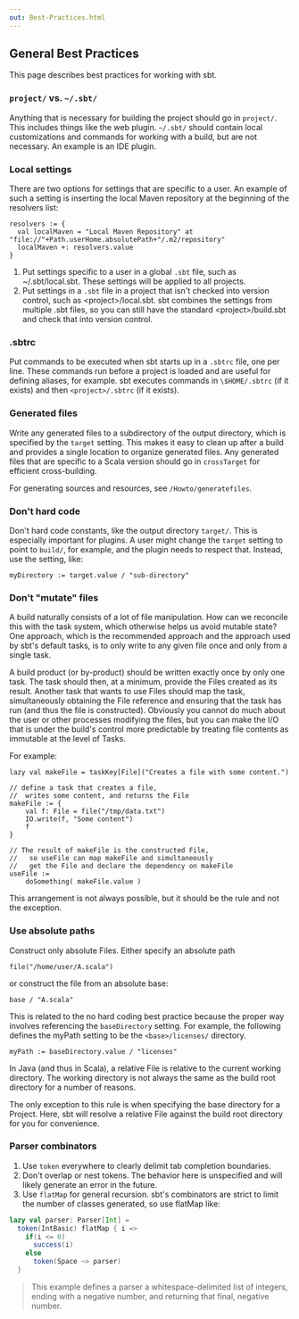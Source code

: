 ```yaml
---
out: Best-Practices.html
---
```


General Best Practices
----------------------

This page describes best practices for working with sbt.

### `project/` vs. `~/.sbt/`

Anything that is necessary for building the project should go in
`project/`. This includes things like the web plugin. `~/.sbt/` should
contain local customizations and commands for working with a build, but
are not necessary. An example is an IDE plugin.

### Local settings

There are two options for settings that are specific to a user. An
example of such a setting is inserting the local Maven repository at the
beginning of the resolvers list:

    resolvers := {
      val localMaven = "Local Maven Repository" at "file://"+Path.userHome.absolutePath+"/.m2/repository"
      localMaven +: resolvers.value
    }

1.  Put settings specific to a user in a global `.sbt` file, such as
    \~/.sbt/local.sbt. These settings will be applied to all projects.
2.  Put settings in a `.sbt` file in a project that isn't checked into
    version control, such as \<project>/local.sbt. sbt combines the
    settings from multiple .sbt files, so you can still have the
    standard \<project>/build.sbt and check that into version control.

### .sbtrc

Put commands to be executed when sbt starts up in a `.sbtrc` file, one
per line. These commands run before a project is loaded and are useful
for defining aliases, for example. sbt executes commands in
`\$HOME/.sbtrc` (if it exists) and then `<project>/.sbtrc` (if it
exists).

### Generated files

Write any generated files to a subdirectory of the output directory,
which is specified by the `target` setting. This makes it easy to clean
up after a build and provides a single location to organize generated
files. Any generated files that are specific to a Scala version should
go in `crossTarget` for efficient cross-building.

For generating sources and resources, see `/Howto/generatefiles`.

### Don't hard code

Don't hard code constants, like the output directory `target/`. This is
especially important for plugins. A user might change the `target`
setting to point to `build/`, for example, and the plugin needs to
respect that. Instead, use the setting, like:

    myDirectory := target.value / "sub-directory"

### Don't "mutate" files

A build naturally consists of a lot of file manipulation. How can we
reconcile this with the task system, which otherwise helps us avoid
mutable state? One approach, which is the recommended approach and the
approach used by sbt's default tasks, is to only write to any given file
once and only from a single task.

A build product (or by-product) should be written exactly once by only
one task. The task should then, at a minimum, provide the Files created
as its result. Another task that wants to use Files should map the task,
simultaneously obtaining the File reference and ensuring that the task
has run (and thus the file is constructed). Obviously you cannot do much
about the user or other processes modifying the files, but you can make
the I/O that is under the build's control more predictable by treating
file contents as immutable at the level of Tasks.

For example:

    lazy val makeFile = taskKey[File]("Creates a file with some content.")

    // define a task that creates a file,
    //  writes some content, and returns the File
    makeFile := {
        val f: File = file("/tmp/data.txt")
        IO.write(f, "Some content")
        f
    }

    // The result of makeFile is the constructed File,
    //   so useFile can map makeFile and simultaneously
    //   get the File and declare the dependency on makeFile
    useFile :=
        doSomething( makeFile.value )

This arrangement is not always possible, but it should be the rule and
not the exception.

### Use absolute paths

Construct only absolute Files. Either specify an absolute path

    file("/home/user/A.scala")

or construct the file from an absolute base:

    base / "A.scala"

This is related to the no hard coding best practice because the proper
way involves referencing the `baseDirectory` setting. For example, the
following defines the myPath setting to be the `<base>/licenses/`
directory.

    myPath := baseDirectory.value / "licenses"

In Java (and thus in Scala), a relative File is relative to the current
working directory. The working directory is not always the same as the
build root directory for a number of reasons.

The only exception to this rule is when specifying the base directory
for a Project. Here, sbt will resolve a relative File against the build
root directory for you for convenience.

### Parser combinators

1.  Use `token` everywhere to clearly delimit tab completion boundaries.
2.  Don't overlap or nest tokens. The behavior here is unspecified and
    will likely generate an error in the future.
3.  Use `flatMap` for general recursion. sbt's combinators are strict to
    limit the number of classes generated, so use flatMap like:

```scala
lazy val parser: Parser[Int] =
  token(IntBasic) flatMap { i =>
    if(i <= 0)
      success(i)
    else
      token(Space ~> parser)
  }
```

> This example defines a parser a whitespace-delimited list of integers,
> ending with a negative number, and returning that final, negative
> number.
